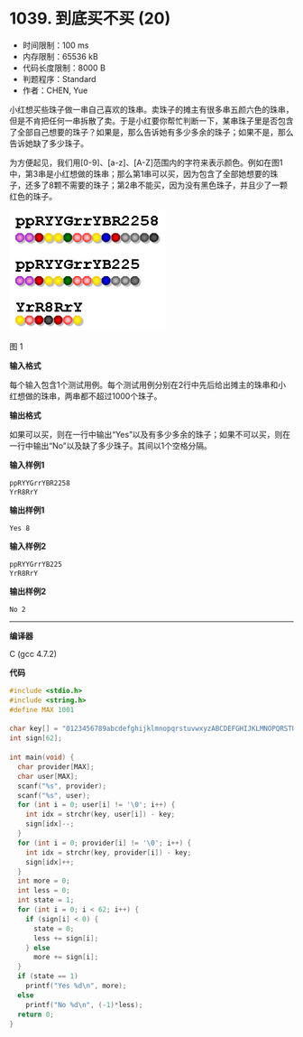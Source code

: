 # 1039. 到底买不买 (20)

- 时间限制：100 ms
- 内存限制：65536 kB
- 代码长度限制：8000 B
- 判题程序：Standard
- 作者：CHEN, Yue

小红想买些珠子做一串自己喜欢的珠串。卖珠子的摊主有很多串五颜六色的珠串，但是不肯把任何一串拆散了卖。于是小红要你帮忙判断一下，某串珠子里是否包含了全部自己想要的珠子？如果是，那么告诉她有多少多余的珠子；如果不是，那么告诉她缺了多少珠子。

为方便起见，我们用[0-9]、[a-z]、[A-Z]范围内的字符来表示颜色。例如在图1中，第3串是小红想做的珠串；那么第1串可以买，因为包含了全部她想要的珠子，还多了8颗不需要的珠子；第2串不能买，因为没有黑色珠子，并且少了一颗红色的珠子。

![珠串](./1039.jpg)

图 1

**输入格式**

每个输入包含1个测试用例。每个测试用例分别在2行中先后给出摊主的珠串和小红想做的珠串，两串都不超过1000个珠子。

**输出格式**

如果可以买，则在一行中输出“Yes”以及有多少多余的珠子；如果不可以买，则在一行中输出“No”以及缺了多少珠子。其间以1个空格分隔。

**输入样例1**

```
ppRYYGrrYBR2258
YrR8RrY
```

**输出样例1**

```
Yes 8
```

**输入样例2**

```
ppRYYGrrYB225
YrR8RrY
```

**输出样例2**

```
No 2
```

----------

**编译器**

C (gcc 4.7.2)

**代码**

```c
#include <stdio.h>
#include <string.h>
#define MAX 1001

char key[] = "0123456789abcdefghijklmnopqrstuvwxyzABCDEFGHIJKLMNOPQRSTUVWXYZ";
int sign[62];

int main(void) {
  char provider[MAX];
  char user[MAX];
  scanf("%s", provider);
  scanf("%s", user);
  for (int i = 0; user[i] != '\0'; i++) {
    int idx = strchr(key, user[i]) - key;
    sign[idx]--;
  }
  for (int i = 0; provider[i] != '\0'; i++) {
    int idx = strchr(key, provider[i]) - key;
    sign[idx]++;
  }
  int more = 0;
  int less = 0;
  int state = 1;
  for (int i = 0; i < 62; i++) {
    if (sign[i] < 0) {
      state = 0;
      less += sign[i];
    } else
      more += sign[i];
  }
  if (state == 1)
    printf("Yes %d\n", more);
  else
    printf("No %d\n", (-1)*less);
  return 0;
}
```
